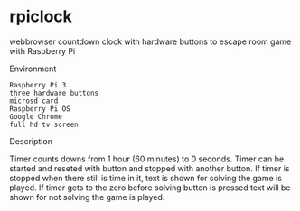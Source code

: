 # rpiclock
webbrowser countdown clock with hardware buttons to escape room game with Raspberry Pi

Environment

    Raspberry Pi 3
    three hardware buttons
    microsd card
    Raspberry Pi OS
    Google Chrome
    full hd tv screen

Description

Timer counts downs from 1 hour (60 minutes) to 0 seconds. Timer can be started and reseted with button and stopped with another button. If timer is stopped when there still is time in it, text is shown for solving the game is played. If timer gets to the zero before solving button is pressed text will be shown for not solving the game is played.
